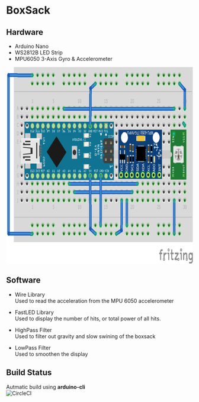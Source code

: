 # BoxSack

## Hardware

* Arduino Nano
* WS2812B LED Strip  
* MPU6050 3-Axis Gyro & Accelerometer  

<img src="Hardware/BoxSack.png" width="800" height="532" />

## Software

* Wire Library  
Used to read the acceleration from the MPU 6050 accelerometer

* FastLED Library  
Used to display the number of hits, or total power of all hits.  

* HighPass Filter  
Used to filter out gravity and slow swining of the boxsack

* LowPass Filter  
Used to smoothen the display

## Build Status  

Autmatic build using **arduino-cli**  
<img src="https://circleci.com/gh/holgi-s/boxsack.svg?style=svg&circle-token=25a9c8eae0684a9ce4d59bd7416e888d4b50340c" alt="CircleCI" />
